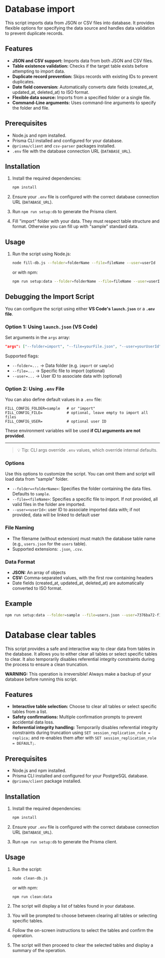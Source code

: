 # Database import

This script imports data from JSON or CSV files into database.
It provides flexible options for specifying the data source and handles data validation to prevent duplicate records.

## Features

- **JSON and CSV support:** Imports data from both JSON and CSV files.
- **Table existence validation:** Checks if the target table exists before attempting to import data.
- **Duplicate record prevention:** Skips records with existing IDs to prevent duplicates.
- **Date field conversion:** Automatically converts date fields (created_at, updated_at, deleted_at) to ISO format.
- **Flexible data source:** Imports from a specified folder or a single file.
- **Command-Line arguments:** Uses command-line arguments to specify the folder and file.

## Prerequisites

- Node.js and npm installed.
- Prisma CLI installed and configured for your database.
- `@prisma/client` and `csv-parser` packages installed.
- `.env` file with the database connection URL (`DATABASE_URL`).

## Installation

1.  Install the required dependencies:

    ```bash
    npm install
    ```

2.  Ensure your `.env` file is configured with the correct database connection URL (`DATABASE_URL`).
3.  Run `npm run setup:db` to generate the Prisma client.
4.  Fill "import" folder with your data. They must respect table structure and format. Otherwise you can fill up with "sample" standard data.

## Usage

1.  Run the script using Node.js:

    ```bash
    node fill-db.js --folder=folderName --file=fileName --user=userId
    ```

    or with npm:

    ```bash
    npm run setup:data --folder=folderName --file=fileName --user=userId
    ```

## Debugging the Import Script

You can configure the script using either **VS Code's `launch.json`** or a **`.env` file**.

### Option 1: Using `launch.json` (VS Code)

Set arguments in the `args` array:

```json
"args": ["--folder=import", "--file=yourFile.json", "--user=yourUserId"]
```

Supported flags:

- `--folder=...` → Data folder (e.g. `import` or `sample`)
- `--file=...` → Specific file to import (optional)
- `--user=...` → User ID to associate data with (optional)

### Option 2: Using `.env` File

You can also define default values in a `.env` file:

```env
FILL_CONFIG_FOLDER=sample   # or "import"
FILL_CONFIG_FILE=           # optional, leave empty to import all files
FILL_CONFIG_USER=           # optional user ID
```

These environment variables will be used **if CLI arguments are not provided**.

---

> 💡 Tip: CLI args override `.env` values, which override internal defaults.

### Options

Use this options to customize the script. You can omit them and script will load data from "sample" folder.

- `--folder=<folderName>`: Specifies the folder containing the data files. Defaults to `sample`.
- `--file=<fileName>`: Specifies a specific file to import. If not provided, all valid files in the folder are imported.
- `--user=<userId>`: user ID to associate imported data with; if not provided, data will be linked to default user

### File Naming

- The filename (without extension) must match the database table name (e.g., `users.json` for the `users` table).
- Supported extensions: `.json`, `.csv`.

### Data Format

- **JSON:** An array of objects
- **CSV:** Comma-separated values, with the first row containing headers
- Date fields (created_at, updated_at, deleted_at) are automatically converted to ISO format.

## Example

```bash
npm run setup:data --folder=sample --file=users.json --user=7376ba72-f1ea-4921-b7dd-f18af38639c3
```

# Database clear tables

This script provides a safe and interactive way to clear data from tables in the database.
It allows you to either clear all tables or select specific tables to clear.
It also temporarily disables referential integrity constraints during the process to ensure a clean truncation.

**WARNING:** This operation is irreversible! Always make a backup of your database before running this script.

## Features

- **Interactive table selection:** Choose to clear all tables or select specific tables from a list.
- **Safety confirmations:** Multiple confirmation prompts to prevent accidental data loss.
- **Referential integrity handling:** Temporarily disables referential integrity constraints during truncation using `SET session_replication_role = replica;` and re-enables them after with `SET session_replication_role = DEFAULT;`.

## Prerequisites

- Node.js and npm installed.
- Prisma CLI installed and configured for your PostgreSQL database.
- `@prisma/client` package installed.

## Installation

1.  Install the required dependencies:

    ```bash
    npm install
    ```

2.  Ensure your `.env` file is configured with the correct database connection URL (`DATABASE_URL`).
3.  Run `npm run setup:db` to generate the Prisma client.

## Usage

1.  Run the script:

    ```bash
    node clean-db.js
    ```

    or with npm:

    ```bash
    npm run clean:data
    ```

2.  The script will display a list of tables found in your database.
3.  You will be prompted to choose between clearing all tables or selecting specific tables.
4.  Follow the on-screen instructions to select the tables and confirm the operation.
5.  The script will then proceed to clear the selected tables and display a summary of the operation.
